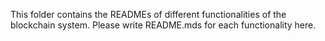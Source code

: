 This folder contains the READMEs of different functionalities of the blockchain system. Please write README.mds for each functionality here.

